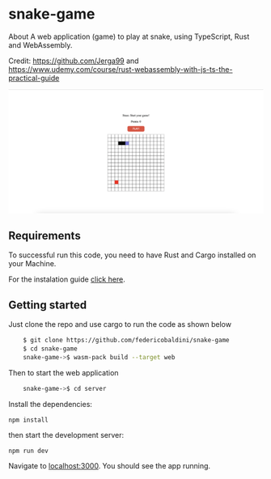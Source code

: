# snake-game

About
A web application (game) to play at snake, using TypeScript, Rust and WebAssembly.

Credit: https://github.com/Jerga99 and https://www.udemy.com/course/rust-webassembly-with-js-ts-the-practical-guide

<p align="center">
  <img src="https://github.com/federicobaldini/snake-game/blob/master/application.png" alt="login" />
</p>

## Requirements

To successful run this code, you need to have Rust and Cargo installed on your Machine.

For the instalation guide [click here](https://www.rust-lang.org/learn/get-started).

## Getting started 

Just clone the repo and use cargo to run the code as shown below

```bash
    $ git clone https://github.com/federicobaldini/snake-game
    $ cd snake-game
    snake-game->$ wasm-pack build --target web
```

Then to start the web application 

```bash
    snake-game->$ cd server
```

Install the dependencies:

```
npm install
```

then start the development server:

```
npm run dev
```

Navigate to [localhost:3000](http://localhost:3000). You should see the app running.
